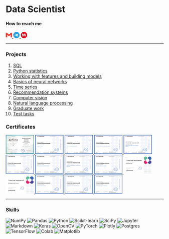 # Data Scientist

#### How to reach me
<p>
  <a href="http://berezovsky.stanislav@gmail.com">
    <img src="Images/gmail-color.svg" width="20" height="20" alt="Gmail">
  </a>
  <a href="https://t.me/bonkers_laziest_savvy">
    <img src="Images/telegram-color.svg" width="20" height="20" alt="Telegram">
  </a>
  <a href="https://hh.ru/">
    <img src="Images/hh-color.png" width="20" height="20" alt="HH">
  </a>
</p>

---
<!--
### Education
[<img src='https://cdn.jsdelivr.net/npm/simple-icons@3.0.1/icons/github.svg' alt='github' height='40'>](https://github.com/bersv) 
### Work expirience-->

### Projects
1. [SQL](https://github.com/bersv/bersv.github.io/tree/main/Projects/01_SQL)
2. [Python statistics](https://github.com/bersv/bersv.github.io/tree/main/Projects/02_Python_statistics)
3. [Working with features and building models](https://github.com/bersv/bersv.github.io/tree/main/Projects/03_Working_with_features_and_building_models)
4. [Basics of neural networks](https://github.com/bersv/bersv.github.io/tree/main/Projects/04_Basics_of_neural_networks/Introduction_to_Convolutional_NNs)
5. [Time series](https://github.com/bersv/bersv.github.io/tree/main/Projects/05_Time_series)
6. [Recommendation systems](https://github.com/bersv/bersv.github.io/tree/main/Projects/06_Recommendation_systems)
7. [Computer vision](https://github.com/bersv/bersv.github.io/tree/main/Projects/07_Computer_vision)
8. [Natural language processing](https://github.com/bersv/bersv.github.io/tree/main/Projects/08_Natural_language_processing)
9. [Graduate work](https://github.com/bersv/bersv.github.io/tree/main/Projects/09_Graduate_work)
10. [Test tasks](https://github.com/bersv/bersv.github.io/tree/main/Projects/10_Test_tasks)

### Certificates
<!--лнррдуулнг
-->

<!--
<html lang="en">
<head>
<meta charset="UTF-8">
<title>Image Hover Effect</title>
<style>
  .hover-zoom img {
    transition: transform 0.5s; /* Анимация плавного увеличения */
  }
  .hover-zoom img:hover {
    transform: scale(5); /* Увеличение в 2 раза */
  }
</style>
</head>
<body>
  <div class="hover-zoom">
    <a href="Certificates/01_SQL.pdf">
      <img src="Certificates/01_SQL.png" width="90" height="60">
    </a>
    <a href="Certificates/02_Python_basics.pdf">
      <img src="Certificates/02_Python_basics.png" width="90" height="60">
    </a>
    <a href="Certificates/03_Python_libraries_for_data_analysis.pdf">
      <img src="Certificates/03_Python_libraries_for_data_analysis.png" width="90" height="60">
    </a>
    <a href="Certificates/04_Python_statistics.pdf">
      <img src="Certificates/04_Python_statistics.png" width="90" height="60">
    </a>
    <a href="Certificates/05_Mathematics_for_data_science.pdf">
      <img src="Certificates/05_Mathematics_for_data_science.png" width="90" height="60">
    </a>
    <a href="Certificates/06_Working_with_features_and_building_models.pdf">
      <img src="Certificates/06_Working_with_features_and_building_models.png" width="90" height="60">
    </a>
    <a href="Certificates/07_Basics_of_neural_networks.pdf">
      <img src="Certificates/07_Basics_of_neural_networks.png" width="90" height="60">
    </a>
    <a href="Certificates/08_Time_series.pdf">
      <img src="Certificates/08_Time_series.png" width="90" height="60">
    </a>
    <a href="Certificates/09_Recommendation_systems.pdf">
      <img src="Certificates/09_Recommendation_systems.png" width="90" height="60">
    </a>
    <a href="Certificates/10_Computer_vision.pdf">
      <img src="Certificates/10_Computer_vision.png" width="90" height="60">
    </a>
    <a href="Certificates/11_Natural_language_processing.pdf">
      <img src="Certificates/11_Natural_language_processing.png" width="90" height="60">
    </a>
    <a href="Certificates/12_Data_project_management.pdf">
      <img src="Certificates/12_Data_project_management.png" width="90" height="60">
    </a>
    <a href="Certificates/13_Data_scientist.pdf">
      <img src="Certificates/13_Data_scientist.png" width="90" height="60">
    </a>
  </div>
</body>
</html>

1. [SQL](Certificates/01_SQL.pdf)
2. [Python basics](Certificates/02_Python_basics.pdf)
3. [Python libraries for data analysis](Certificates/03_Python_libraries_for_data_analysis.pdf)
4. [Python statistics](Certificates/04_Python_statistics.pdf)
5. [Mathematics for data science](Certificates/05_Mathematics_for_data_science.pdf)
6. [Working with features and building models](Certificates/06_Working_with_features_and_building_models.pdf)
7. [Basics of neural networks](Certificates/07_Basics_of_neural_networks.pdf)
8. [Time series](Certificates/08_Time_series.pdf)
9. [Recommendation systems](Certificates/09_Recommendation_systems.pdf)
10. [Computer vision](Certificates/10_Computer_vision.pdf)
11. [Natural language processing](Certificates/11_Natural_language_processing.pdf)
12. [Data project management](Certificates/12_Data_project_management.pdf)
13. [Data scientist](Certificates/13_Data_scientist.pdf)-->

<div>
  <a href="Certificates/14_DS_diploma.jpg">
    <img src="Certificates/14_DS_diploma.jpg" width="90" height="60">
  </a>
  <a href="Certificates/13_Data_scientist.pdf">
    <img src="Certificates/13_Data_scientist.png" width="90" height="60">
  </a>
  <a href="Certificates/01_SQL.pdf">
    <img src="Certificates/01_SQL.png" width="90" height="60">
  </a>
  <a href="Certificates/02_Python_basics.pdf">
    <img src="Certificates/02_Python_basics.png" width="90" height="60">
  </a>
  <a href="Certificates/03_Python_libraries_for_data_analysis.pdf">
    <img src="Certificates/03_Python_libraries_for_data_analysis.png" width="90" height="60">
  </a>
  <a href="Certificates/04_Python_statistics.pdf">
    <img src="Certificates/04_Python_statistics.png" width="90" height="60">
  </a>
  <a href="Certificates/05_Mathematics_for_data_science.pdf">
    <img src="Certificates/05_Mathematics_for_data_science.png" width="90" height="60">
  </a>
  <a href="Certificates/06_Working_with_features_and_building_models.pdf">
    <img src="Certificates/06_Working_with_features_and_building_models.png" width="90" height="60">
  </a>
  <a href="Certificates/07_Basics_of_neural_networks.pdf">
    <img src="Certificates/07_Basics_of_neural_networks.png" width="90" height="60">
  </a>
  <a href="Certificates/08_Time_series.pdf">
    <img src="Certificates/08_Time_series.png" width="90" height="60">
  </a>
  <a href="Certificates/09_Recommendation_systems.pdf">
    <img src="Certificates/09_Recommendation_systems.png" width="90" height="60">
  </a>
  <a href="Certificates/10_Computer_vision.pdf">
    <img src="Certificates/10_Computer_vision.png" width="90" height="60">
  </a>
  <a href="Certificates/11_Natural_language_processing.pdf">
    <img src="Certificates/11_Natural_language_processing.png" width="90" height="60">
  </a>
  <a href="Certificates/12_Data_project_management.pdf">
    <img src="Certificates/12_Data_project_management.png" width="90" height="60">
  </a>
</div>


---

### Skills

![NumPy](https://img.shields.io/badge/numpy-%23013243.svg?style=flat-square&logo=numpy&logoColor=white)
![Pandas](https://img.shields.io/badge/Pandas-2C2D72?style=flat-square&logo=pandas&logoColor=white)
![Python](https://img.shields.io/badge/Python-14354C?style=flat-square&logo=python&logoColor=white)
![Scikit-learn](https://img.shields.io/badge/scikit_learn-F7931E?style=flat-square&logo=scikit-learn&logoColor=white)
![SciPy](https://img.shields.io/badge/SciPy-654FF0?style=flat-square&logo=SciPy&logoColor=white)
![Jupyter](https://img.shields.io/badge/Jupyter-F37626.svg?style=flat-square&logo=Jupyter&logoColor=white)
![Markdown](https://img.shields.io/badge/Markdown-000000?style=flat-square&logo=markdown&logoColor=white)
![Keras](https://img.shields.io/badge/Keras-FF0000?style=flat-square&logo=keras&logoColor=white)
![OpenCV](https://img.shields.io/badge/OpenCV-5C3EE8?style=flat-square&logo=opencv&logoColor=white)
![PyTorch](https://img.shields.io/badge/PyTorch-EE4C2C?style=flat-square&logo=pytorch&logoColor=white)
![Plotly](https://img.shields.io/badge/Plotly-%233F4F75.svg?style=flat-square&logo=plotly&logoColor=white)
![Postgres](https://img.shields.io/badge/postgres-%23316192.svg?style=flat-square&logo=postgresql&logoColor=white)
![TensorFlow](https://img.shields.io/badge/TensorFlow-%23FF6F00.svg?style=flat-square&logo=TensorFlow&logoColor=white)
![Colab](https://img.shields.io/badge/Colab-F9AB00?style=flat-square&logo=googlecolab&color=525252)
![Matplotlib](https://img.shields.io/badge/Matplotlib-%23013243.svg?style=flat-square&logo=Matplotlib&logoColor=white)



<!--
![Plotly](https://img.shields.io/badge/Plotly-239120?style=for-the-badge&logo=plotly&logoColor=white) 
![Numpy](https://img.shields.io/badge/Numpy-777BB4?style=for-the-badge&logo=numpy&logoColor=white)
![Python](https://img.shields.io/badge/Python-FFD43B?style=for-the-badge&logo=python&logoColor=blue)
![Python](https://img.shields.io/badge/python-3670A0?style=for-the-badge&logo=python&logoColor=ffdd54)

![Telegram](https://img.shields.io/badge/Telegram-2CA5E0?style=for-the-badge&logo=telegram&logoColor=white)
![Gmail](https://img.shields.io/badge/Gmail-D14836?style=for-the-badge&logo=gmail&logoColor=white)
![GitHub](https://img.shields.io/badge/github-%23121011.svg?style=for-the-badge&logo=github&logoColor=white)

<p>
  <a href="Certificates/01_SQL.pdf">
    <img src="Certificates/01_SQL.png" width="135" height="90" alt="SQL">
  </a>
</p>
-->

<!--

<a href="https://pytorch.org/" rel="nofollow"> <img src="https://camo.githubusercontent.com/1e72f25c526d43089e8363a10ac4d99eb6e1cf613652c659d77bcdeeda657356/68747470733a2f2f7777772e766563746f726c6f676f2e7a6f6e652f6c6f676f732f7079746f7263682f7079746f7263682d69636f6e2e737667" alt="pytorch" width="40" height="40" data-canonical-src="https://www.vectorlogo.zone/logos/pytorch/pytorch-icon.svg" style="max-width: 100%;"> </a>


![pytorch](https://www.vectorlogo.zone/logos/pytorch/pytorch-icon.svg)
https://www.vectorlogo.zone/logos/python/python-icon.svg

<p align="left" dir="auto"> 
  <a href="https://www.mysql.com/" rel="nofollow">
    <img src="https://raw.githubusercontent.com/devicons/devicon/master/icons/mysql/mysql-original-wordmark.svg" alt="mysql" width="40" height="40" style="max-width: 100%;">
  </a>
  <a href="https://pandas.pydata.org/" rel="nofollow"> 
    <img src="https://raw.githubusercontent.com/devicons/devicon/2ae2a900d2f041da66e950e4d48052658d850630/icons/pandas/pandas-original.svg" alt="pandas" width="40" height="40" style="max-width: 100%;">
  </a>
  <a href="https://www.python.org/" rel="nofollow">
    <img src="https://raw.githubusercontent.com/devicons/devicon/master/icons/python/python-original.svg" alt="python" width="40" height="40" style="max-width: 100%;">
  </a>
  <a href="https://pytorch.org/" rel="nofollow"> 
    <img
src="https://www.vectorlogo.zone/logos/pytorch/pytorch-icon.svg" alt="pytorch" width="40" height="40" style="max-width: 100%;">
  </a>
  <a href="https://scikit-learn.org/" rel="nofollow">
    <img src="https://camo.githubusercontent.com/4592b4c82382213c9b29aec5d01698ae1a6f2121747bbeb649e1ec56263f6921/68747470733a2f2f75706c6f61642e77696b696d656469612e6f72672f77696b6970656469612f636f6d6d6f6e732f302f30352f5363696b69745f6c6561726e5f6c6f676f5f736d616c6c2e737667" alt="scikit_learn" width="40" height="40" data-canonical-src="https://upload.wikimedia.org/wikipedia/commons/0/05/Scikit_learn_logo_small.svg" style="max-width: 100%;">
  </a>
  <a href="https://seaborn.pydata.org/" rel="nofollow"> 
    <img src="https://camo.githubusercontent.com/9fd2f327a5cbb4cc78b8d2ec991eba5b1fd1f9bf06a3f52904da58e6ff18361e/68747470733a2f2f736561626f726e2e7079646174612e6f72672f5f696d616765732f6c6f676f2d6d61726b2d6c6967687462672e737667" alt="seaborn" width="40" height="40" data-canonical-src="https://seaborn.pydata.org/_images/logo-mark-lightbg.svg" style="max-width: 100%;">
  </a>
  <a href="https://www.tensorflow.org/" rel="nofollow">
    <img src="https://camo.githubusercontent.com/008f20e996511a8c19cea632dccfb69bd00613935b3fea3b36ce75c486713573/68747470733a2f2f7777772e766563746f726c6f676f2e7a6f6e652f6c6f676f732f74656e736f72666c6f772f74656e736f72666c6f772d69636f6e2e737667" alt="tensorflow" width="40" height="40" data-canonical-src="https://www.vectorlogo.zone/logos/tensorflow/tensorflow-icon.svg" style="max-width: 100%;">
  </a>
</p>
-->
